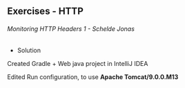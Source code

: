 ## Exercises - HTTP

###### Monitoring HTTP Headers 1 - Schelde Jonas

- Solution

Created Gradle + Web java project in IntelliJ IDEA

Edited Run configuration, to use __Apache Tomcat/9.0.0.M13__


 
 